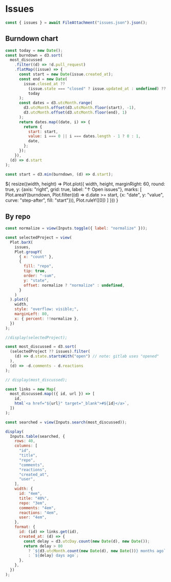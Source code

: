 # Issues

```js
const { issues } = await FileAttachment("issues.json").json();
```

## Burndown chart

```js
const today = new Date();
const burndown = d3.sort(
  most_discussed
    .filter((d) => !d.pull_request)
    .flatMap((issue) => {
      const start = new Date(issue.created_at);
      const end = new Date(
        issue.closed_at ??
          (issue.state === "closed" ? issue.updated_at : undefined) ??
          today
      );
      const dates = d3.utcMonth.range(
        d3.utcMonth.offset(d3.utcMonth.floor(start), -1),
        d3.utcMonth.offset(d3.utcMonth.floor(end), 1)
      );
      return dates.map((date, i) => {
        return {
          start: start,
          value: i === 0 || i === dates.length - 1 ? 0 : 1,
          date,
        };
      });
    }),
  (d) => d.start
);

const start = d3.min(burndown, (d) => d.start);
```

<div class="card grid grid-cols-1" style="grid-auto-rows: 400px;">${
  resize((width, height) => Plot.plot({
    width,
    height,
    marginRight: 60,
    round: true,
    y: {axis: "right", grid: true, label: "↑ Open issues"},
    marks: [
      Plot.areaY(burndown, Plot.filter((d) => d.date >= start, {x: "date", y: "value", curve: "step-after", fill: "start"})),
      Plot.ruleY([0])
    ]
  }))
}
</div>

## By repo

```js
const normalize = view(Inputs.toggle({ label: "normalize" }));
```

```js
const selectedProject = view(
  Plot.barX(
    issues,
    Plot.groupY(
      { x: "count" },
      {
        fill: "repo",
        tip: true,
        order: "-sum",
        y: "state",
        offset: normalize ? "normalize" : undefined,
      }
    )
  ).plot({
    width,
    style: "overflow: visible;",
    marginLeft: 80,
    x: { percent: !!normalize },
  })
);
```

```js
//display(selectedProject);
```

```js
const most_discussed = d3.sort(
  (selectedProject ?? issues).filter(
    (d) => d.state.startsWith("open") // note: gitlab uses "opened"
  ),
  (d) => -d.comments - d.reactions
);

// display(most_discussed);

const links = new Map(
  most_discussed.map(({ id, url }) => [
    id,
    html`<a href="${url}" target="_blank">#${id}</a>`,
  ])
);
```

```js
const searched = view(Inputs.search(most_discussed));
```

```js
display(
  Inputs.table(searched, {
    rows: 40,
    columns: [
      "id",
      "title",
      "repo",
      "comments",
      "reactions",
      "created_at",
      "user",
    ],
    width: {
      id: "4em",
      title: "40%",
      repo: "3em",
      comments: "4em",
      reactions: "4em",
      user: "4em",
    },
    format: {
      id: (id) => links.get(id),
      created_at: (d) => {
        const delay = d3.utcDay.count(new Date(d), new Date());
        return delay > 80
          ? `${d3.utcMonth.count(new Date(d), new Date())} months ago`
          : `${delay} days ago`;
      },
    },
  })
);
```

<div style="min-height: 100vh"></div>
